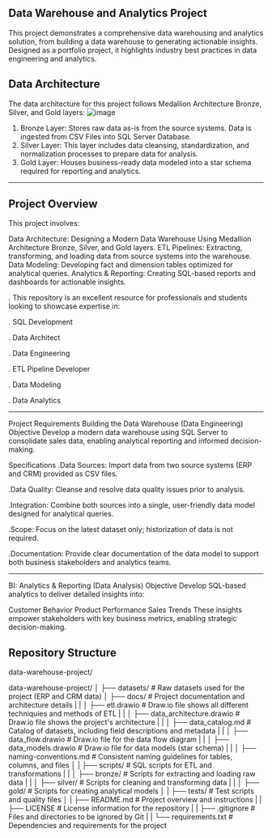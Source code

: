 Data Warehouse and Analytics Project
---------------------------------------------------------------------------------------------------------------------------------------------------------------------------------------------------------------------------------------------------------------

This project demonstrates a comprehensive data warehousing and analytics solution, from building a data warehouse to generating actionable insights. Designed as a portfolio project, it highlights industry best practices in data engineering and analytics.

Data Architecture
---------------------------------------------------------------------------------------------------------------------------------------------------------------------------------------------------------------------------------------------------------------

The data architecture for this project follows Medallion Architecture Bronze, Silver, and Gold layers:
![image](https://github.com/user-attachments/assets/beb35a40-549f-407e-9734-a49d7309f646)


1) Bronze Layer: Stores raw data as-is from the source systems. Data is ingested from CSV Files into SQL Server Database.
2) Silver Layer: This layer includes data cleansing, standardization, and normalization processes to prepare data for analysis.
3) Gold Layer: Houses business-ready data modeled into a star schema required for reporting and analytics.
---------------------------------------------------------------------------------------------------------------------------------------------------------------------------------------------------------------------------------------------------------------
Project Overview
---

This project involves:

Data Architecture: Designing a Modern Data Warehouse Using Medallion Architecture Bronze, Silver, and Gold layers.
ETL Pipelines: Extracting, transforming, and loading data from source systems into the warehouse.
Data Modeling: Developing fact and dimension tables optimized for analytical queries.
Analytics & Reporting: Creating SQL-based reports and dashboards for actionable insights.

. This repository is an excellent resource for professionals and students looking to showcase expertise in:

. SQL Development

. Data Architect

. Data Engineering

. ETL Pipeline Developer

. Data Modeling

. Data Analytics

---------------------------------------------------------------------------------------------------------------------------------------------------------------------------------------------------------------------------------------------------------------
Project Requirements
Building the Data Warehouse (Data Engineering)
Objective
Develop a modern data warehouse using SQL Server to consolidate sales data, enabling analytical reporting and informed decision-making.

Specifications
.Data Sources: Import data from two source systems (ERP and CRM) provided as CSV files.

.Data Quality: Cleanse and resolve data quality issues prior to analysis.

.Integration: Combine both sources into a single, user-friendly data model designed for analytical queries.

.Scope: Focus on the latest dataset only; historization of data is not required.

.Documentation: Provide clear documentation of the data model to support both business stakeholders and analytics teams.

---------------------------------------------------------------------------------------------------------------------------------------------------------------------------------------------------------------------------------------------------------------
BI: Analytics & Reporting (Data Analysis)
Objective
Develop SQL-based analytics to deliver detailed insights into:

Customer Behavior
Product Performance
Sales Trends
These insights empower stakeholders with key business metrics, enabling strategic decision-making.


Repository Structure
---------------------------------------------------------------------------------------------------------------------------------------------------------------------------------------------------------------------------------------------------------------
data-warehouse-project/

data-warehouse-project/
│
├── datasets/                           # Raw datasets used for the project (ERP and CRM data)
│
├── docs/                               # Project documentation and architecture details
|   |
│   ├── etl.drawio                      # Draw.io file shows all different techniquies and methods of ETL
|   |
│   ├── data_architecture.drawio        # Draw.io file shows the project's architecture
|   |
│   ├── data_catalog.md                 # Catalog of datasets, including field descriptions and metadata
|   |
│   ├── data_flow.drawio                # Draw.io file for the data flow diagram
|   |
│   ├── data_models.drawio              # Draw.io file for data models (star schema)
|   |
│   ├── naming-conventions.md           # Consistent naming guidelines for tables, columns, and files
│   |
├── scripts/                            # SQL scripts for ETL and transformations
|   |
│   ├── bronze/                         # Scripts for extracting and loading raw data
|   | 
│   ├── silver/                         # Scripts for cleaning and transforming data
|   | 
│   ├── gold/                           # Scripts for creating analytical models
│   | 
├── tests/                              # Test scripts and quality files
│   | 
├── README.md                           # Project overview and instructions
|   | 
├── LICENSE                             # License information for the repository
|   | 
├── .gitignore                          # Files and directories to be ignored by Git
|    | 
└── requirements.txt                    # Dependencies and requirements for the project

